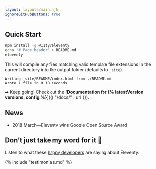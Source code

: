 ```yaml
---
layout: layouts/main.njk
ignoreGitHubButtons: true
---
```


## Quick Start

``` bash
npm install -g @11ty/eleventy
echo '# Page header' > README.md
eleventy
```

This will compile any files matching valid template file extensions in the current directory into the output folder (defaults to `_site`).

``` text
Writing _site/README/index.html from ./README.md
Wrote 1 file in 0.10 seconds
```

➡ Keep going! Check out the [**Documentation for {% latestVersion versions, config %}**]({{ "/docs/" | url }}).

## News

* 2018 March—[Eleventy wins Google Open Source Award](https://www.zachleat.com/web/eleventy-google-award/)

## Don’t just take my word for it 🌈

Listen to what these [happy developers](/docs/testimonials/) are saying about Eleventy:

{% include "testimonials.md" %}